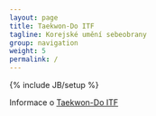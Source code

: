 ```yaml
---
layout: page
title: Taekwon-Do ITF
tagline: Korejské umění sebeobrany
group: navigation
weight: 5
permalink: /
---
```

{% include JB/setup %}

Informace o [Taekwon-Do ITF](http://www.tkd-itf.org/)
